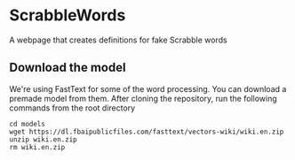# ScrabbleWords
A webpage that creates definitions for fake Scrabble words

## Download the model

We're using FastText for some of the word processing. You can download a premade model from them. After cloning the repository, run the following commands from the root directory
```
cd models
wget https://dl.fbaipublicfiles.com/fasttext/vectors-wiki/wiki.en.zip
unzip wiki.en.zip
rm wiki.en.zip
```

